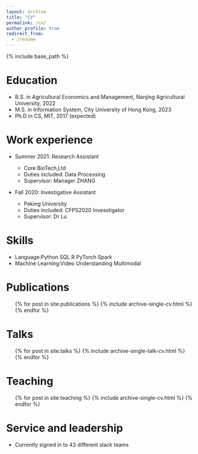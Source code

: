 ```yaml
---
layout: archive
title: "CV"
permalink: /cv/
author_profile: true
redirect_from:
  - /resume
---
```


{% include base_path %}

Education
======
* B.S. in Agricultural Economics and Management, Nanjing Agricultural University, 2022
* M.S. in Information System, City University of Hong Kong, 2023
* Ph.D in CS,  MIT, 2017 (expected)

Work experience
======
* Summer 2021: Research Assistant
  * Core BioTech,Ltd
  * Duties included: Data Processing
  * Supervisor: Manager ZHANG

* Fall 2020:  Investigative Assistant
  * Peking University
  * Duties included: CFPS2020 Invesstigator
  * Supervisor: Dr Lu
  
Skills
======
* Language:Python SQL R PyTorch Spark
* Machine Learning:Video Understanding Multimodal

Publications
======
  <ul>{% for post in site.publications %}
    {% include archive-single-cv.html %}
  {% endfor %}</ul>
  
Talks
======
  <ul>{% for post in site.talks %}
    {% include archive-single-talk-cv.html %}
  {% endfor %}</ul>
  
Teaching
======
  <ul>{% for post in site.teaching %}
    {% include archive-single-cv.html %}
  {% endfor %}</ul>
  
Service and leadership
======
* Currently signed in to 43 different slack teams
